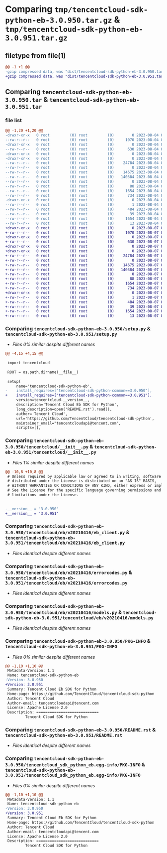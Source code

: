 # Comparing `tmp/tencentcloud-sdk-python-eb-3.0.950.tar.gz` & `tmp/tencentcloud-sdk-python-eb-3.0.951.tar.gz`

## filetype from file(1)

```diff
@@ -1 +1 @@
-gzip compressed data, was "dist/tencentcloud-sdk-python-eb-3.0.950.tar", last modified: Fri Aug  4 00:26:03 2023, max compression
+gzip compressed data, was "dist/tencentcloud-sdk-python-eb-3.0.951.tar", last modified: Mon Aug  7 00:25:51 2023, max compression
```

## Comparing `tencentcloud-sdk-python-eb-3.0.950.tar` & `tencentcloud-sdk-python-eb-3.0.951.tar`

### file list

```diff
@@ -1,20 +1,20 @@
-drwxr-xr-x   0 root         (0) root         (0)        0 2023-08-04 00:26:03.000000 tencentcloud-sdk-python-eb-3.0.950/
--rw-r--r--   0 root         (0) root         (0)     1070 2023-08-04 00:26:02.000000 tencentcloud-sdk-python-eb-3.0.950/setup.py
-drwxr-xr-x   0 root         (0) root         (0)        0 2023-08-04 00:26:03.000000 tencentcloud-sdk-python-eb-3.0.950/tencentcloud/
--rw-r--r--   0 root         (0) root         (0)      630 2023-08-04 00:26:02.000000 tencentcloud-sdk-python-eb-3.0.950/tencentcloud/__init__.py
-drwxr-xr-x   0 root         (0) root         (0)        0 2023-08-04 00:26:03.000000 tencentcloud-sdk-python-eb-3.0.950/tencentcloud/eb/
-drwxr-xr-x   0 root         (0) root         (0)        0 2023-08-04 00:26:03.000000 tencentcloud-sdk-python-eb-3.0.950/tencentcloud/eb/v20210416/
--rw-r--r--   0 root         (0) root         (0)    24784 2023-08-04 00:26:02.000000 tencentcloud-sdk-python-eb-3.0.950/tencentcloud/eb/v20210416/eb_client.py
--rw-r--r--   0 root         (0) root         (0)        0 2023-08-04 00:26:02.000000 tencentcloud-sdk-python-eb-3.0.950/tencentcloud/eb/v20210416/__init__.py
--rw-r--r--   0 root         (0) root         (0)    14675 2023-08-04 00:26:02.000000 tencentcloud-sdk-python-eb-3.0.950/tencentcloud/eb/v20210416/errorcodes.py
--rw-r--r--   0 root         (0) root         (0)   140384 2023-08-04 00:26:02.000000 tencentcloud-sdk-python-eb-3.0.950/tencentcloud/eb/v20210416/models.py
--rw-r--r--   0 root         (0) root         (0)        0 2023-08-04 00:26:02.000000 tencentcloud-sdk-python-eb-3.0.950/tencentcloud/eb/__init__.py
--rw-r--r--   0 root         (0) root         (0)       88 2023-08-04 00:26:03.000000 tencentcloud-sdk-python-eb-3.0.950/setup.cfg
--rw-r--r--   0 root         (0) root         (0)     1654 2023-08-04 00:26:03.000000 tencentcloud-sdk-python-eb-3.0.950/PKG-INFO
--rw-r--r--   0 root         (0) root         (0)      734 2023-08-04 00:26:02.000000 tencentcloud-sdk-python-eb-3.0.950/README.rst
-drwxr-xr-x   0 root         (0) root         (0)        0 2023-08-04 00:26:03.000000 tencentcloud-sdk-python-eb-3.0.950/tencentcloud_sdk_python_eb.egg-info/
--rw-r--r--   0 root         (0) root         (0)        1 2023-08-04 00:26:03.000000 tencentcloud-sdk-python-eb-3.0.950/tencentcloud_sdk_python_eb.egg-info/dependency_links.txt
--rw-r--r--   0 root         (0) root         (0)      484 2023-08-04 00:26:03.000000 tencentcloud-sdk-python-eb-3.0.950/tencentcloud_sdk_python_eb.egg-info/SOURCES.txt
--rw-r--r--   0 root         (0) root         (0)       39 2023-08-04 00:26:03.000000 tencentcloud-sdk-python-eb-3.0.950/tencentcloud_sdk_python_eb.egg-info/requires.txt
--rw-r--r--   0 root         (0) root         (0)     1654 2023-08-04 00:26:03.000000 tencentcloud-sdk-python-eb-3.0.950/tencentcloud_sdk_python_eb.egg-info/PKG-INFO
--rw-r--r--   0 root         (0) root         (0)       13 2023-08-04 00:26:03.000000 tencentcloud-sdk-python-eb-3.0.950/tencentcloud_sdk_python_eb.egg-info/top_level.txt
+drwxr-xr-x   0 root         (0) root         (0)        0 2023-08-07 00:25:51.000000 tencentcloud-sdk-python-eb-3.0.951/
+-rw-r--r--   0 root         (0) root         (0)     1070 2023-08-07 00:25:51.000000 tencentcloud-sdk-python-eb-3.0.951/setup.py
+drwxr-xr-x   0 root         (0) root         (0)        0 2023-08-07 00:25:51.000000 tencentcloud-sdk-python-eb-3.0.951/tencentcloud/
+-rw-r--r--   0 root         (0) root         (0)      630 2023-08-07 00:25:51.000000 tencentcloud-sdk-python-eb-3.0.951/tencentcloud/__init__.py
+drwxr-xr-x   0 root         (0) root         (0)        0 2023-08-07 00:25:51.000000 tencentcloud-sdk-python-eb-3.0.951/tencentcloud/eb/
+drwxr-xr-x   0 root         (0) root         (0)        0 2023-08-07 00:25:51.000000 tencentcloud-sdk-python-eb-3.0.951/tencentcloud/eb/v20210416/
+-rw-r--r--   0 root         (0) root         (0)    24784 2023-08-07 00:25:51.000000 tencentcloud-sdk-python-eb-3.0.951/tencentcloud/eb/v20210416/eb_client.py
+-rw-r--r--   0 root         (0) root         (0)        0 2023-08-07 00:25:51.000000 tencentcloud-sdk-python-eb-3.0.951/tencentcloud/eb/v20210416/__init__.py
+-rw-r--r--   0 root         (0) root         (0)    14675 2023-08-07 00:25:51.000000 tencentcloud-sdk-python-eb-3.0.951/tencentcloud/eb/v20210416/errorcodes.py
+-rw-r--r--   0 root         (0) root         (0)   140384 2023-08-07 00:25:51.000000 tencentcloud-sdk-python-eb-3.0.951/tencentcloud/eb/v20210416/models.py
+-rw-r--r--   0 root         (0) root         (0)        0 2023-08-07 00:25:51.000000 tencentcloud-sdk-python-eb-3.0.951/tencentcloud/eb/__init__.py
+-rw-r--r--   0 root         (0) root         (0)       88 2023-08-07 00:25:51.000000 tencentcloud-sdk-python-eb-3.0.951/setup.cfg
+-rw-r--r--   0 root         (0) root         (0)     1654 2023-08-07 00:25:51.000000 tencentcloud-sdk-python-eb-3.0.951/PKG-INFO
+-rw-r--r--   0 root         (0) root         (0)      734 2023-08-07 00:25:51.000000 tencentcloud-sdk-python-eb-3.0.951/README.rst
+drwxr-xr-x   0 root         (0) root         (0)        0 2023-08-07 00:25:51.000000 tencentcloud-sdk-python-eb-3.0.951/tencentcloud_sdk_python_eb.egg-info/
+-rw-r--r--   0 root         (0) root         (0)        1 2023-08-07 00:25:51.000000 tencentcloud-sdk-python-eb-3.0.951/tencentcloud_sdk_python_eb.egg-info/dependency_links.txt
+-rw-r--r--   0 root         (0) root         (0)      484 2023-08-07 00:25:51.000000 tencentcloud-sdk-python-eb-3.0.951/tencentcloud_sdk_python_eb.egg-info/SOURCES.txt
+-rw-r--r--   0 root         (0) root         (0)       39 2023-08-07 00:25:51.000000 tencentcloud-sdk-python-eb-3.0.951/tencentcloud_sdk_python_eb.egg-info/requires.txt
+-rw-r--r--   0 root         (0) root         (0)     1654 2023-08-07 00:25:51.000000 tencentcloud-sdk-python-eb-3.0.951/tencentcloud_sdk_python_eb.egg-info/PKG-INFO
+-rw-r--r--   0 root         (0) root         (0)       13 2023-08-07 00:25:51.000000 tencentcloud-sdk-python-eb-3.0.951/tencentcloud_sdk_python_eb.egg-info/top_level.txt
```

### Comparing `tencentcloud-sdk-python-eb-3.0.950/setup.py` & `tencentcloud-sdk-python-eb-3.0.951/setup.py`

 * *Files 0% similar despite different names*

```diff
@@ -4,15 +4,15 @@
 
 import tencentcloud
 
 ROOT = os.path.dirname(__file__)
 
 setup(
     name='tencentcloud-sdk-python-eb',
-    install_requires=["tencentcloud-sdk-python-common==3.0.950"],
+    install_requires=["tencentcloud-sdk-python-common==3.0.951"],
     version=tencentcloud.__version__,
     description='Tencent Cloud Eb SDK for Python',
     long_description=open('README.rst').read(),
     author='Tencent Cloud',
     url='https://github.com/TencentCloud/tencentcloud-sdk-python',
     maintainer_email="tencentcloudapi@tencent.com",
     scripts=[],
```

### Comparing `tencentcloud-sdk-python-eb-3.0.950/tencentcloud/__init__.py` & `tencentcloud-sdk-python-eb-3.0.951/tencentcloud/__init__.py`

 * *Files 1% similar despite different names*

```diff
@@ -10,8 +10,8 @@
 # Unless required by applicable law or agreed to in writing, software
 # distributed under the License is distributed on an "AS IS" BASIS,
 # WITHOUT WARRANTIES OR CONDITIONS OF ANY KIND, either express or implied.
 # See the License for the specific language governing permissions and
 # limitations under the License.
 
 
-__version__ = '3.0.950'
+__version__ = '3.0.951'
```

### Comparing `tencentcloud-sdk-python-eb-3.0.950/tencentcloud/eb/v20210416/eb_client.py` & `tencentcloud-sdk-python-eb-3.0.951/tencentcloud/eb/v20210416/eb_client.py`

 * *Files identical despite different names*

### Comparing `tencentcloud-sdk-python-eb-3.0.950/tencentcloud/eb/v20210416/errorcodes.py` & `tencentcloud-sdk-python-eb-3.0.951/tencentcloud/eb/v20210416/errorcodes.py`

 * *Files identical despite different names*

### Comparing `tencentcloud-sdk-python-eb-3.0.950/tencentcloud/eb/v20210416/models.py` & `tencentcloud-sdk-python-eb-3.0.951/tencentcloud/eb/v20210416/models.py`

 * *Files identical despite different names*

### Comparing `tencentcloud-sdk-python-eb-3.0.950/PKG-INFO` & `tencentcloud-sdk-python-eb-3.0.951/PKG-INFO`

 * *Files 0% similar despite different names*

```diff
@@ -1,10 +1,10 @@
 Metadata-Version: 1.1
 Name: tencentcloud-sdk-python-eb
-Version: 3.0.950
+Version: 3.0.951
 Summary: Tencent Cloud Eb SDK for Python
 Home-page: https://github.com/TencentCloud/tencentcloud-sdk-python
 Author: Tencent Cloud
 Author-email: tencentcloudapi@tencent.com
 License: Apache License 2.0
 Description: ============================
         Tencent Cloud SDK for Python
```

### Comparing `tencentcloud-sdk-python-eb-3.0.950/README.rst` & `tencentcloud-sdk-python-eb-3.0.951/README.rst`

 * *Files identical despite different names*

### Comparing `tencentcloud-sdk-python-eb-3.0.950/tencentcloud_sdk_python_eb.egg-info/PKG-INFO` & `tencentcloud-sdk-python-eb-3.0.951/tencentcloud_sdk_python_eb.egg-info/PKG-INFO`

 * *Files 0% similar despite different names*

```diff
@@ -1,10 +1,10 @@
 Metadata-Version: 1.1
 Name: tencentcloud-sdk-python-eb
-Version: 3.0.950
+Version: 3.0.951
 Summary: Tencent Cloud Eb SDK for Python
 Home-page: https://github.com/TencentCloud/tencentcloud-sdk-python
 Author: Tencent Cloud
 Author-email: tencentcloudapi@tencent.com
 License: Apache License 2.0
 Description: ============================
         Tencent Cloud SDK for Python
```

